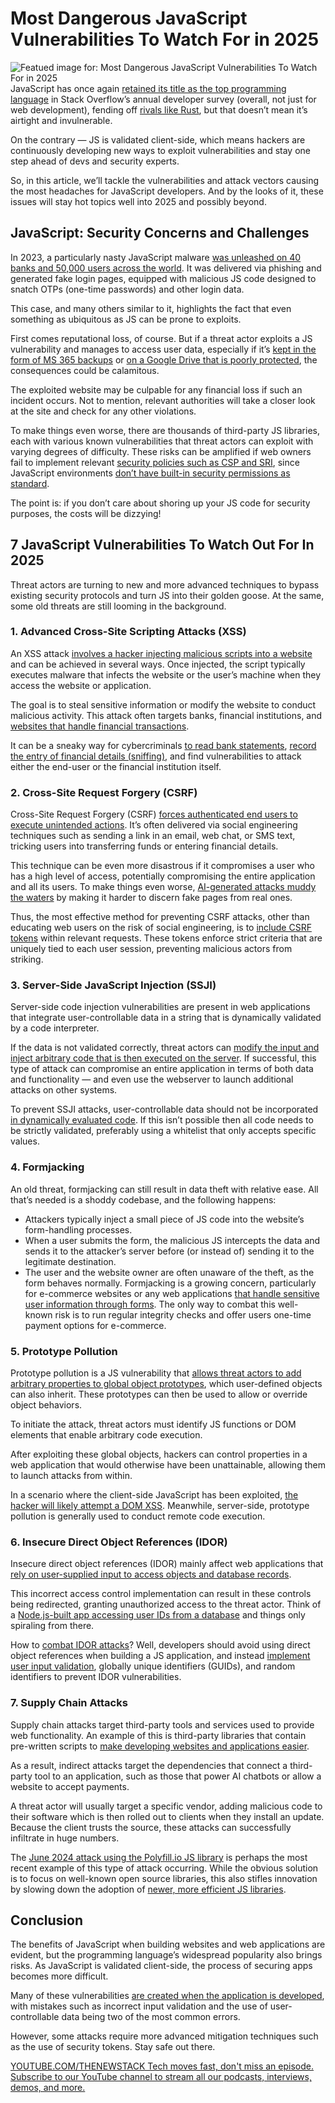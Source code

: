 # Most Dangerous JavaScript Vulnerabilities To Watch For in 2025
![Featued image for: Most Dangerous JavaScript Vulnerabilities To Watch For in 2025](https://cdn.thenewstack.io/media/2024/09/c4219e20-wesley-tingey-uk1lnvksmyw-unsplash-1024x683.jpg)
JavaScript has once again [retained its title as the top programming language](https://survey.stackoverflow.co/2024/technology) in Stack Overflow’s annual developer survey (overall, not just for web development), fending off [rivals like Rust](https://thenewstack.io/rust-growing-fastest-but-javascript-reigns-supreme/), but that doesn’t mean it’s airtight and invulnerable.

On the contrary — JS is validated client-side, which means hackers are continuously developing new ways to exploit vulnerabilities and stay one step ahead of devs and security experts.

So, in this article, we’ll tackle the vulnerabilities and attack vectors causing the most headaches for JavaScript developers. And by the looks of it, these issues will stay hot topics well into 2025 and possibly beyond.

## JavaScript: Security Concerns and Challenges
In 2023, a particularly nasty JavaScript malware [was unleashed on 40 banks and 50,000 users across the world](https://thehackernews.com/2023/12/new-javascript-malware-targeted-50000.html). It was delivered via phishing and generated fake login pages, equipped with malicious JS code designed to snatch OTPs (one-time passwords) and other login data.

This case, and many others similar to it, highlights the fact that even something as ubiquitous as JS can be prone to exploits.

First comes reputational loss, of course. But if a threat actor exploits a JS vulnerability and manages to access user data, especially if it’s [kept in the form of MS 365 backups](https://www.cloudally.com/microsoft-365-backup/) or [on a Google Drive that is poorly protected](https://cybersecuritynews.com/google-drive-security-flaw/), the consequences could be calamitous.

The exploited website may be culpable for any financial loss if such an incident occurs. Not to mention, relevant authorities will take a closer look at the site and check for any other violations.

To make things even worse, there are thousands of third-party JS libraries, each with various known vulnerabilities that threat actors can exploit with varying degrees of difficulty. These risks can be amplified if web owners fail to implement relevant [security policies such as CSP and SRI](https://sansec.io/guides/csp-sri), since JavaScript environments [don’t have built-in security permissions as standard](https://github.com/nodejs/security-wg/issues/993).

The point is: if you don’t care about shoring up your JS code for security purposes, the costs will be dizzying!

## 7 JavaScript Vulnerabilities To Watch Out For In 2025
Threat actors are turning to new and more advanced techniques to bypass existing security protocols and turn JS into their golden goose. At the same, some old threats are still looming in the background.

### 1. Advanced Cross-Site Scripting Attacks (XSS)
An XSS attack [involves a hacker injecting malicious scripts into a website](https://owasp.org/www-community/attacks/xss/) and can be achieved in several ways. Once injected, the script typically executes malware that infects the website or the user’s machine when they access the website or application.

The goal is to steal sensitive information or modify the website to conduct malicious activity. This attack often targets banks, financial institutions, and [websites that handle financial transactions](https://internationalbanker.com/technology/banks-remain-uniquely-vulnerable-to-sophisticated-cyber-attacks/).

It can be a sneaky way for cybercriminals [to read bank statements](https://www.docuclipper.com/blog/how-to-read-a-bank-statement/), [record the entry of financial details (sniffing)](https://sourcedefense.com/glossary/javascript-sniffers-js-sniffer/), and find vulnerabilities to attack either the end-user or the financial institution itself.

### 2. Cross-Site Request Forgery (CSRF)
Cross-Site Request Forgery (CSRF) [forces authenticated end users to execute unintended actions](https://portswigger.net/web-security/csrf). It’s often delivered via social engineering techniques such as sending a link in an email, web chat, or SMS text, tricking users into transferring funds or entering financial details.

This technique can be even more disastrous if it compromises a user who has a high level of access, potentially compromising the entire application and all its users. To make things even worse, [AI-generated attacks muddy the waters](https://thenewstack.io/why-ai-cant-protect-you-from-ai-generated-attacks/) by making it harder to discern fake pages from real ones.

Thus, the most effective method for preventing CSRF attacks, other than educating web users on the risk of social engineering, is to [include CSRF tokens](https://brightsec.com/blog/csrf-token/) within relevant requests. These tokens enforce strict criteria that are uniquely tied to each user session, preventing malicious actors from striking.

### 3. Server-Side JavaScript Injection (SSJI)
Server-side code injection vulnerabilities are present in web applications that integrate user-controllable data in a string that is dynamically validated by a code interpreter.

If the data is not validated correctly, threat actors can [modify the input and inject arbitrary code that is then executed on the server](https://secops.group/a-deep-dive-into-server-side-javascript-injection-ssji-vulnerabilities/). If successful, this type of attack can compromise an entire application in terms of both data and functionality — and even use the webserver to launch additional attacks on other systems.

To prevent SSJI attacks, user-controllable data should not be incorporated [in dynamically evaluated code](https://softwareengineering.stackexchange.com/questions/157698/what-is-meant-by-dynamic-code-evaluation). If this isn’t possible then all code needs to be strictly validated, preferably using a whitelist that only accepts specific values.

### 4. Formjacking
An old threat, formjacking can still result in data theft with relative ease. All that’s needed is a shoddy codebase, and the following happens:

- Attackers typically inject a small piece of JS code into the website’s form-handling processes.
- When a user submits the form, the malicious JS intercepts the data and sends it to the attacker’s server before (or instead of) sending it to the legitimate destination.
- The user and the website owner are often unaware of the theft, as the form behaves normally.
Formjacking is a growing concern, particularly for e-commerce websites or any web applications [that handle sensitive user information through forms](https://unit42.paloaltonetworks.com/anatomy-of-formjacking-attacks/). The only way to combat this well-known risk is to run regular integrity checks and offer users one-time payment options for e-commerce.

### 5. Prototype Pollution
Prototype pollution is a JS vulnerability that [allows threat actors to add arbitrary properties to global object prototypes](https://learn.snyk.io/lesson/prototype-pollution/), which user-defined objects can also inherit. These prototypes can then be used to allow or override object behaviors.

To initiate the attack, threat actors must identify JS functions or DOM elements that enable arbitrary code execution.

After exploiting these global objects, hackers can control properties in a web application that would otherwise have been unattainable, allowing them to launch attacks from within.

In a scenario where the client-side JavaScript has been exploited, [the hacker will likely attempt a DOM XSS](https://book.hacktricks.xyz/pentesting-web/xss-cross-site-scripting/dom-xss). Meanwhile, server-side, prototype pollution is generally used to conduct remote code execution.

### 6. Insecure Direct Object References (IDOR)
Insecure direct object references (IDOR) mainly affect web applications that [rely on user-supplied input to access objects and database records](https://www.vaadata.com/blog/what-are-idor-insecure-direct-object-references-attacks-exploits-security-best-practices/).

This incorrect access control implementation can result in these controls being redirected, granting unauthorized access to the threat actor. Think of a [Node.js-built app accessing user IDs from a database](https://www.loginradius.com/blog/engineering/guest-post/nodejs-authentication-guide/) and things only spiraling from there.

How to [combat IDOR attacks](https://cheatsheetseries.owasp.org/cheatsheets/Insecure_Direct_Object_Reference_Prevention_Cheat_Sheet.html)? Well, developers should avoid using direct object references when building a JS application, and instead [implement user input validation](https://cheatsheetseries.owasp.org/cheatsheets/Input_Validation_Cheat_Sheet.html), globally unique identifiers (GUIDs), and random identifiers to prevent IDOR vulnerabilities.

### 7. Supply Chain Attacks
Supply chain attacks target third-party tools and services used to provide web functionality. An example of this is third-party libraries that contain pre-written scripts to [make developing websites and applications easier](https://levelup.gitconnected.com/the-good-bad-and-ugly-of-using-third-party-libraries-b0ddb2bf990c#:~:text=Time%20and%20Effort%20Savings%3A%20Third,unique%20aspects%20of%20their%20applications.).

As a result, indirect attacks target the dependencies that connect a third-party tool to an application, such as those that power AI chatbots or allow a website to accept payments.

A threat actor will usually target a specific vendor, adding malicious code to their software which is then rolled out to clients when they install an update. Because the client trusts the source, these attacks can successfully infiltrate in huge numbers.

The [June 2024 attack using the Polyfill.io JS library](https://censys.com/july-2-polyfill-io-supply-chain-attack-digging-into-the-web-of-compromised-domains/) is perhaps the most recent example of this type of attack occurring. While the obvious solution is to focus on well-known open source libraries, this also stifles innovation by slowing down the adoption of [newer, more efficient JS libraries](https://thenewstack.io/top-10-javascript-libraries-to-use-in-2024/).

## Conclusion
The benefits of JavaScript when building websites and web applications are evident, but the programming language’s widespread popularity also brings risks. As JavaScript is validated client-side, the process of securing apps becomes more difficult.

Many of these vulnerabilities [are created when the application is developed](https://www.synopsys.com/blogs/software-security/javascript-security-best-practices.html), with mistakes such as incorrect input validation and the use of user-controllable data being two of the most common errors.

However, some attacks require more advanced mitigation techniques such as the use of security tokens. Stay safe out there.

[
YOUTUBE.COM/THENEWSTACK
Tech moves fast, don't miss an episode. Subscribe to our YouTube
channel to stream all our podcasts, interviews, demos, and more.
](https://youtube.com/thenewstack?sub_confirmation=1)